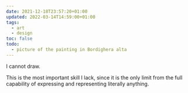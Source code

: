 ```yaml
---
date: 2021-12-18T23:57:20+01:00
updated: 2022-03-14T14:59:00+01:00
tags:
  - art
  - design
toc: false
todo:
  - picture of the painting in Bordighera alta
---
```

I cannot draw.

This is the most important skill I lack, since it is the only limit from the full capability of expressing and representing literally anything.

